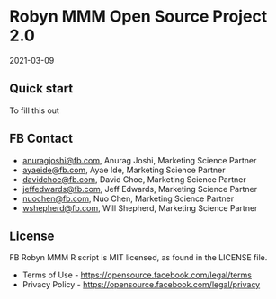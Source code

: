 # Robyn MMM Open Source Project 2.0

2021-03-09

## Quick start

To fill this out


## FB Contact

* anuragjoshi@fb.com, Anurag Joshi, Marketing Science Partner
* ayaeide@fb.com, Ayae Ide, Marketing Science Partner
* davidchoe@fb.com, David Choe, Marketing Science Partner
* jeffedwards@fb.com, Jeff Edwards, Marketing Science Partner
* nuochen@fb.com, Nuo Chen, Marketing Science Partner
* wshepherd@fb.com, Will Shepherd, Marketing Science Partner


## License

FB Robyn MMM R script is MIT licensed, as found in the LICENSE file.

- Terms of Use - https://opensource.facebook.com/legal/terms 
- Privacy Policy - https://opensource.facebook.com/legal/privacy
